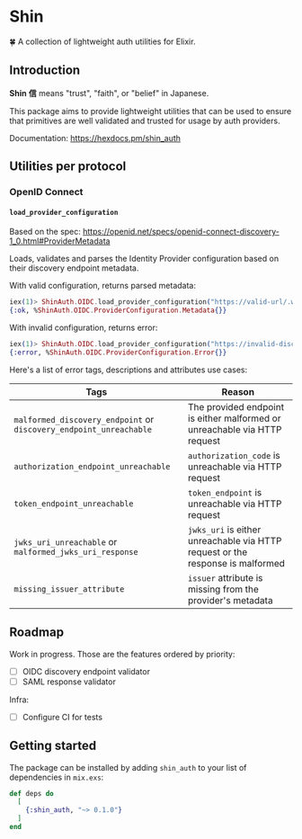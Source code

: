 # Shin

🍀 A collection of lightweight auth utilities for Elixir. 


## Introduction

**Shin** **信** means "trust", "faith", or "belief" in Japanese. 

This package aims to provide lightweight utilities that can be used to ensure that primitives are well validated and trusted for usage by auth providers. 

Documentation: https://hexdocs.pm/shin_auth

## Utilities per protocol 

### OpenID Connect 

#### `load_provider_configuration` 

Based on the spec: https://openid.net/specs/openid-connect-discovery-1_0.html#ProviderMetadata

Loads, validates and parses the Identity Provider configuration based on their discovery endpoint metadata. 

With valid configuration, returns parsed metadata:
```ex
iex(1)> ShinAuth.OIDC.load_provider_configuration("https://valid-url/.well-known/openid-configuration")
{:ok, %ShinAuth.OIDC.ProviderConfiguration.Metadata{}}
```

With invalid configuration, returns error:

```ex
iex(1)> ShinAuth.OIDC.load_provider_configuration("https://invalid-discovery/.well-known/openid-configuration")
{:error, %ShinAuth.OIDC.ProviderConfiguration.Error{}}
```

Here's a list of error tags, descriptions and attributes use cases:

| Tags                                | Reason                                                                 |
|------------------------------------|------------------------------------------------------------------------|
| `malformed_discovery_endpoint` or `discovery_endpoint_unreachable`      | The provided endpoint is either malformed or unreachable via HTTP request       |
| `authorization_endpoint_unreachable` | `authorization_code` is unreachable via HTTP request |
| `token_endpoint_unreachable`       |  `token_endpoint` is unreachable via HTTP request           |
| `jwks_uri_unreachable` or `malformed_jwks_uri_response`       | `jwks_uri` is either unreachable via HTTP request or the response is malformed |
| `missing_issuer_attribute`         | `issuer` attribute is missing from the provider's metadata |

## Roadmap 

Work in progress. Those are the features ordered by priority: 

- [ ] OIDC discovery endpoint validator 
- [ ] SAML response validator

Infra:

- [ ] Configure CI for tests 

## Getting started 

The package can be installed by adding `shin_auth` to your list of dependencies in `mix.exs`:

```elixir
def deps do
  [
    {:shin_auth, "~> 0.1.0"}
  ]
end
```
